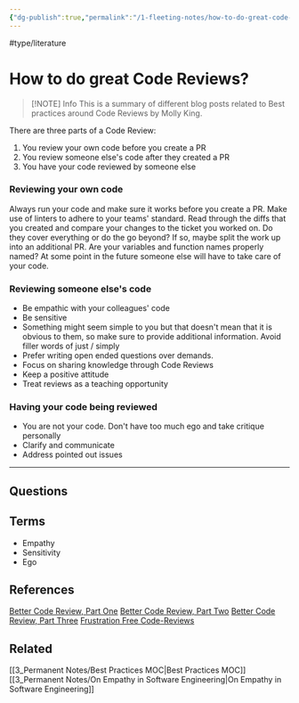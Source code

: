 ```yaml
---
{"dg-publish":true,"permalink":"/1-fleeting-notes/how-to-do-great-code-reviews/","created":"2023-08-15T05:41:33.499+02:00","updated":"2023-08-16T21:47:27.294+02:00"}
---
```


#type/literature
# How to do great Code Reviews?

> [!NOTE] Info
> This is a summary of different blog posts related to Best practices around Code Reviews by Molly King.

There are three parts of a Code Review:
1. You review your own code before you create a PR
2. You review someone else's code after they created a PR
3. You have your code reviewed by someone else
### Reviewing your own code
Always run your code and make sure it works before you create a PR. Make use of linters to adhere to your teams' standard. Read through the diffs that you created and compare your changes to the ticket you worked on. Do they cover everything or do the go beyond? If so, maybe split the work up into an additional PR. Are your variables and function names properly named? At some point in the future someone else will have to take care of your code.
### Reviewing someone else's code
- Be empathic with your colleagues' code
- Be sensitive
- Something might seem simple to you but that doesn't mean that it is obvious to them, so make sure to provide additional information. Avoid filler words of just / simply
- Prefer writing open ended questions over demands.
- Focus on sharing knowledge through Code Reviews
- Keep a positive attitude
- Treat reviews as a teaching opportunity
### Having your code being reviewed
- You are not your code. Don't have too much ego and take critique personally
- Clarify and communicate
- Address pointed out issues
 
---
## Questions
## Terms
- Empathy
- Sensitivity
- Ego
## References
[Better Code Review, Part One](https://engineering.ziffmedia.com/better-code-review-part-one-ae3d4ff0494d)
[Better Code Review, Part Two](https://medium.com/ziffmedia-engineering/better-code-review-part-two-92f17ee42c56)
[Better Code Review, Part Three](https://engineering.ziffmedia.com/better-code-review-part-3-4efb568885)
[Frustration Free Code-Reviews](https://adavis.info/2018/09/frustration-free-code-reviews.html)
## Related
[[3_Permanent Notes/Best Practices MOC\|Best Practices MOC]]
[[3_Permanent Notes/On Empathy in Software Engineering\|On Empathy in Software Engineering]]